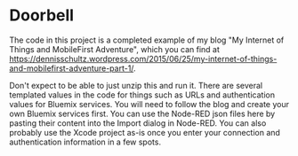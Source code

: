 # Doorbell

The code in this project is a completed example of my blog "My Internet of Things and MobileFirst Adventure", which you can find at https://dennisschultz.wordpress.com/2015/06/25/my-internet-of-things-and-mobilefirst-adventure-part-1/.

Don't expect to be able to just unzip this and run it.  There are several templated values in the code for things such as URLs and authentication values for Bluemix services.  You will need to follow the blog and create your own Bluemix services first.  You can use the Node-RED json files here by pasting their content into the Import dialog in Node-RED.  You can also probably use the Xcode project as-is once you enter your connection and authentication information in a few spots.

